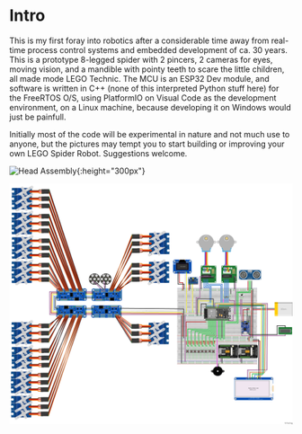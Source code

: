 # Intro

This is my first foray into robotics after a considerable time away from real-time process control systems and embedded development of ca. 30 years. This is a prototype 8-legged spider with 2 pincers, 2 cameras for eyes, moving vision, and a mandible with pointy teeth to scare the little children, all made mode LEGO Technic. The MCU is an ESP32 Dev module, and software is written in C++ (none of this interpreted Python stuff here) for the FreeRTOS O/S, using PlatformIO on Visual Code as the development environment, on a Linux machine, because developing it on Windows would just be painfull. 

Initially most of the code will be experimental in nature and not much use to anyone, but the pictures may tempt you to start building or improving your own LEGO Spider Robot. Suggestions welcome. 

![Head Assembly](assets/images/SN31/head%20assembly/IMG_20200820_183156.jpg){:height="300px"}

![Breadboard layout](fritzing/spider_breadboard_layout.png) 
